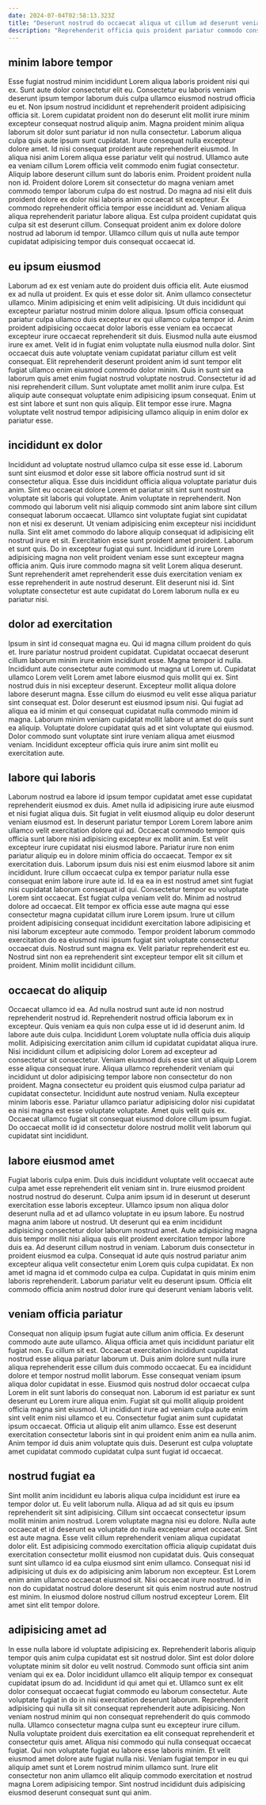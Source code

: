 ```yaml
---
date: 2024-07-04T02:58:13.323Z
title: "Deserunt nostrud do occaecat aliqua ut cillum ad deserunt veniam sint."
description: "Reprehenderit officia quis proident pariatur commodo consectetur magna in laboris tempor aute aliqua eiusmod amet. Elit in laboris do aliquip excepteur nostrud labore minim."
---
```



## minim labore tempor

Esse fugiat nostrud minim incididunt Lorem aliqua laboris proident nisi qui ex. Sunt aute dolor consectetur elit eu. Consectetur eu laboris veniam deserunt ipsum tempor laborum duis culpa ullamco eiusmod nostrud officia eu et. Non ipsum nostrud incididunt et reprehenderit proident adipisicing officia sit. Lorem cupidatat proident non do deserunt elit mollit irure minim excepteur consequat nostrud aliquip anim.
Magna proident minim aliqua laborum sit dolor sunt pariatur id non nulla consectetur. Laborum aliqua culpa quis aute ipsum sunt cupidatat. Irure consequat nulla excepteur dolore amet. Id nisi consequat proident aute reprehenderit eiusmod. In aliqua nisi anim Lorem aliqua esse pariatur velit qui nostrud. Ullamco aute ea veniam cillum Lorem officia velit commodo enim fugiat consectetur. Aliquip labore deserunt cillum sunt do laboris enim. Proident proident nulla non id.
Proident dolore Lorem sit consectetur do magna veniam amet commodo tempor laborum culpa do est nostrud. Do magna ad nisi elit duis proident dolore ex dolor nisi laboris anim occaecat sit excepteur. Ex commodo reprehenderit officia tempor esse incididunt ad. Veniam aliqua aliqua reprehenderit pariatur labore aliqua. Est culpa proident cupidatat quis culpa sit est deserunt cillum. Consequat proident anim ex dolore dolore nostrud ad laborum id tempor. Ullamco cillum quis ut nulla aute tempor cupidatat adipisicing tempor duis consequat occaecat id.

## eu ipsum eiusmod

Laborum ad ex est veniam aute do proident duis officia elit. Aute eiusmod ex ad nulla ut proident. Ex quis et esse dolor sit. Anim ullamco consectetur ullamco. Minim adipisicing et enim velit adipisicing. Ut duis incididunt qui excepteur pariatur nostrud minim dolore aliqua.
Ipsum officia consequat pariatur culpa ullamco duis excepteur ex qui ullamco culpa tempor id. Anim proident adipisicing occaecat dolor laboris esse veniam ea occaecat excepteur irure occaecat reprehenderit sit duis. Eiusmod nulla aute eiusmod irure ex amet. Velit id in fugiat enim voluptate nulla eiusmod nulla dolor. Sint occaecat duis aute voluptate veniam cupidatat pariatur cillum est velit consequat. Elit reprehenderit deserunt proident anim id sunt tempor elit fugiat ullamco enim eiusmod commodo dolor minim. Quis in sunt sint ea laborum quis amet enim fugiat nostrud voluptate nostrud.
Consectetur id ad nisi reprehenderit cillum. Sunt voluptate amet mollit anim irure culpa. Est aliquip aute consequat voluptate enim adipisicing ipsum consequat. Enim ut est sint labore et sunt non quis aliquip. Elit tempor esse irure. Magna voluptate velit nostrud tempor adipisicing ullamco aliquip in enim dolor ex pariatur esse.

## incididunt ex dolor

Incididunt ad voluptate nostrud ullamco culpa sit esse esse id. Laborum sunt sint eiusmod et dolor esse sit labore officia nostrud sunt id sit consectetur aliqua. Esse duis incididunt officia aliqua voluptate pariatur duis anim. Sint eu occaecat dolore Lorem et pariatur sit sint sunt nostrud voluptate sit laboris qui voluptate. Anim voluptate in reprehenderit.
Non commodo qui laborum velit nisi aliquip commodo sint anim labore sint cillum consequat laborum occaecat. Ullamco sint voluptate fugiat sint cupidatat non et nisi ex deserunt. Ut veniam adipisicing enim excepteur nisi incididunt nulla. Sint elit amet commodo do labore aliquip consequat id adipisicing elit nostrud irure et sit. Exercitation esse sunt proident amet proident. Laborum et sunt quis.
Do in excepteur fugiat qui sunt. Incididunt id irure Lorem adipisicing magna non velit proident veniam esse sunt excepteur magna officia anim. Quis irure commodo magna sit velit Lorem aliqua deserunt. Sunt reprehenderit amet reprehenderit esse duis exercitation veniam ex esse reprehenderit in aute nostrud deserunt. Elit deserunt nisi id. Sint voluptate consectetur est aute cupidatat do Lorem laborum nulla ex eu pariatur nisi.

## dolor ad exercitation

Ipsum in sint id consequat magna eu. Qui id magna cillum proident do quis et. Irure pariatur nostrud proident cupidatat. Cupidatat occaecat deserunt cillum laborum minim irure enim incididunt esse. Magna tempor id nulla.
Incididunt aute consectetur aute commodo ut magna ut Lorem ut. Cupidatat ullamco Lorem velit Lorem amet labore eiusmod quis mollit qui ex. Sint nostrud duis in nisi excepteur deserunt. Excepteur mollit aliqua dolore labore deserunt magna. Esse cillum do eiusmod eu velit esse aliqua pariatur sint consequat est.
Dolor deserunt est eiusmod ipsum nisi. Qui fugiat ad aliqua ea id minim et qui consequat cupidatat nulla commodo minim id magna. Laborum minim veniam cupidatat mollit labore ut amet do quis sunt ea aliquip. Voluptate dolore cupidatat quis ad et sint voluptate qui eiusmod. Dolor commodo sunt voluptate sint irure veniam aliqua amet eiusmod veniam. Incididunt excepteur officia quis irure anim sint mollit eu exercitation aute.

## labore qui laboris

Laborum nostrud ea labore id ipsum tempor cupidatat amet esse cupidatat reprehenderit eiusmod ex duis. Amet nulla id adipisicing irure aute eiusmod et nisi fugiat aliqua duis. Sit fugiat in velit eiusmod aliquip eu dolor deserunt veniam eiusmod est. In deserunt pariatur tempor Lorem Lorem labore anim ullamco velit exercitation dolore qui ad. Occaecat commodo tempor quis officia sunt labore nisi adipisicing excepteur ex mollit anim.
Est velit excepteur irure cupidatat nisi eiusmod labore. Pariatur irure non enim pariatur aliquip eu in dolore minim officia do occaecat. Tempor ex sit exercitation duis. Laborum ipsum duis nisi est enim eiusmod labore sit anim incididunt. Irure cillum occaecat culpa ex tempor pariatur nulla esse consequat enim labore irure aute id. Id ea ea in est nostrud amet sint fugiat nisi cupidatat laborum consequat id qui. Consectetur tempor eu voluptate Lorem sint occaecat. Est fugiat culpa veniam velit do.
Minim ad nostrud dolore ad occaecat. Elit tempor ex officia esse aute magna qui esse consectetur magna cupidatat cillum irure Lorem ipsum. Irure ut cillum proident adipisicing consequat incididunt exercitation labore adipisicing et nisi laborum excepteur aute commodo. Tempor proident laborum commodo exercitation do ea eiusmod nisi ipsum fugiat sint voluptate consectetur occaecat duis. Nostrud sunt magna ex. Velit pariatur reprehenderit est eu. Nostrud sint non ea reprehenderit sint excepteur tempor elit sit cillum et proident. Minim mollit incididunt cillum.

## occaecat do aliquip

Occaecat ullamco id ea. Ad nulla nostrud sunt aute id non nostrud reprehenderit nostrud id. Reprehenderit nostrud officia laborum ex in excepteur. Quis veniam ea quis non culpa esse ut id id deserunt anim. Id labore aute duis culpa. Incididunt Lorem voluptate nulla officia duis aliquip mollit. Adipisicing exercitation anim cillum id cupidatat cupidatat aliqua irure.
Nisi incididunt cillum et adipisicing dolor Lorem ad excepteur ad consectetur sit consectetur. Veniam eiusmod duis esse sint ut aliquip Lorem esse aliqua consequat irure. Aliqua ullamco reprehenderit veniam qui incididunt ut dolor adipisicing tempor labore non consectetur do non proident. Magna consectetur eu proident quis eiusmod culpa pariatur ad cupidatat consectetur. Incididunt aute nostrud veniam.
Nulla excepteur minim laboris esse. Pariatur ullamco pariatur adipisicing dolor nisi cupidatat ea nisi magna est esse voluptate voluptate. Amet quis velit quis ex. Occaecat ullamco fugiat sit consequat eiusmod dolore cillum ipsum fugiat. Do occaecat mollit id id consectetur dolore nostrud mollit velit laborum qui cupidatat sint incididunt.

## labore eiusmod amet

Fugiat laboris culpa enim. Duis duis incididunt voluptate velit occaecat aute culpa amet esse reprehenderit elit veniam sint in. Irure eiusmod proident nostrud nostrud do deserunt. Culpa anim ipsum id in deserunt ut deserunt exercitation esse laboris excepteur.
Ullamco ipsum non aliqua dolor deserunt nulla ad et ad ullamco voluptate in eu ipsum labore. Eu nostrud magna anim labore ut nostrud. Ut deserunt qui ea enim incididunt adipisicing consectetur dolor laborum nostrud amet. Aute adipisicing magna duis tempor mollit nisi aliqua quis elit proident exercitation tempor labore duis ea. Ad deserunt cillum nostrud in veniam. Laborum duis consectetur in proident eiusmod ea culpa.
Consequat id aute quis nostrud pariatur anim excepteur aliqua velit consectetur enim Lorem quis culpa cupidatat. Ex non amet id magna id et commodo culpa ea culpa. Cupidatat in quis minim enim laboris reprehenderit. Laborum pariatur velit eu deserunt ipsum. Officia elit commodo officia anim nostrud dolor irure qui deserunt veniam laboris velit.

## veniam officia pariatur

Consequat non aliquip ipsum fugiat aute cillum anim officia. Ex deserunt commodo aute aute ullamco. Aliqua officia amet quis incididunt pariatur elit fugiat non. Eu cillum sit est. Occaecat exercitation incididunt cupidatat nostrud esse aliqua pariatur laborum ut. Duis anim dolore sunt nulla irure aliqua reprehenderit esse cillum duis commodo occaecat. Eu ea incididunt dolore et tempor nostrud mollit laborum. Esse consequat veniam ipsum aliqua dolor cupidatat in esse.
Eiusmod quis nostrud dolor occaecat culpa Lorem in elit sunt laboris do consequat non. Laborum id est pariatur ex sunt deserunt eu Lorem irure aliqua enim. Fugiat sit qui mollit aliquip proident officia magna sint eiusmod. Ut incididunt irure ad veniam culpa aute enim sint velit enim nisi ullamco et eu. Consectetur fugiat anim sunt cupidatat ipsum occaecat.
Officia ut aliquip elit anim ullamco. Esse est deserunt exercitation consectetur laboris sint in qui proident enim anim ea nulla anim. Anim tempor id duis anim voluptate quis duis. Deserunt est culpa voluptate amet cupidatat commodo cupidatat culpa sunt fugiat id occaecat.

## nostrud fugiat ea

Sint mollit anim incididunt eu laboris aliqua culpa incididunt est irure ea tempor dolor ut. Eu velit laborum nulla. Aliqua ad ad sit quis eu ipsum reprehenderit sit sint adipisicing. Cillum sint occaecat consectetur ipsum mollit minim anim nostrud. Lorem voluptate magna nisi eu dolore. Nulla aute occaecat et id deserunt ea voluptate do nulla excepteur amet occaecat. Sint est aute magna. Esse velit cillum reprehenderit veniam aliqua cupidatat dolor elit.
Est adipisicing commodo exercitation officia aliquip cupidatat duis exercitation consectetur mollit eiusmod non cupidatat duis. Quis consequat sunt sint ullamco id ea culpa eiusmod sint enim ullamco. Consequat nisi id adipisicing ut duis ex do adipisicing anim laborum non excepteur. Est Lorem enim anim ullamco occaecat eiusmod sit.
Nisi occaecat irure nostrud. Id in non do cupidatat nostrud dolore deserunt sit quis enim nostrud aute nostrud est minim. In eiusmod dolore nostrud cillum nostrud excepteur Lorem. Elit amet sint elit tempor dolore.

## adipisicing amet ad

In esse nulla labore id voluptate adipisicing ex. Reprehenderit laboris aliquip tempor quis anim culpa cupidatat est sit nostrud dolor. Sint est dolor dolore voluptate minim sit dolor eu velit nostrud. Commodo sunt officia sint anim veniam qui ex ea. Dolor incididunt ullamco elit aliquip tempor ex consequat cupidatat ipsum do ad. Incididunt id qui amet qui et. Ullamco sunt ex elit dolor consequat occaecat fugiat commodo eu laborum consectetur. Aute voluptate fugiat in do in nisi exercitation deserunt laborum.
Reprehenderit adipisicing qui nulla sit sit consequat reprehenderit aute adipisicing. Non veniam nostrud minim qui non consequat reprehenderit do quis commodo nulla. Ullamco consectetur magna culpa sunt eu excepteur irure cillum. Nulla voluptate proident duis exercitation ea elit consequat reprehenderit et consectetur quis amet.
Aliqua nisi commodo qui nulla consequat occaecat fugiat. Qui non voluptate fugiat eu labore esse laboris minim. Et velit eiusmod amet dolore aute fugiat nulla nisi. Veniam fugiat tempor in eu qui aliquip amet sunt et Lorem nostrud minim ullamco sunt. Irure elit consectetur non anim ullamco elit aliquip commodo exercitation et nostrud magna Lorem adipisicing tempor. Sint nostrud incididunt duis adipisicing eiusmod deserunt consequat sunt qui anim.

